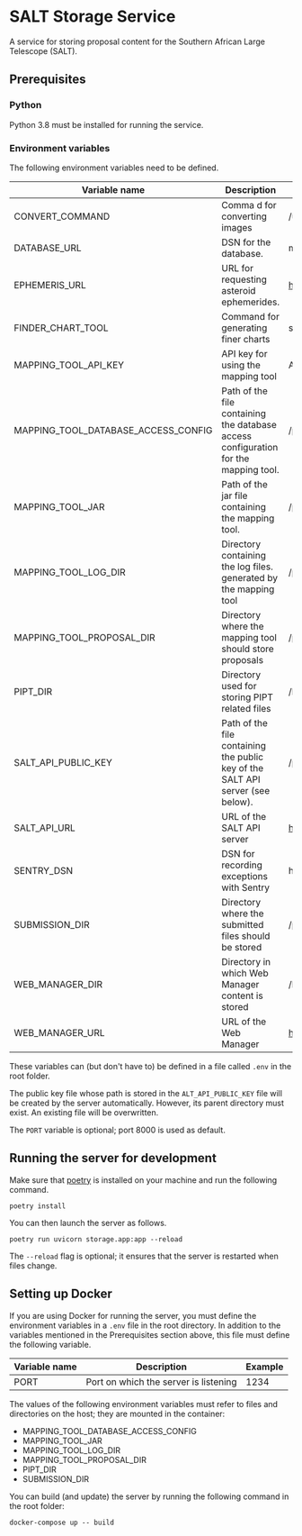 # SALT Storage Service

A service for storing proposal content for the Southern African Large Telescope (SALT).

## Prerequisites

### Python

Python 3.8 must be installed for running the service.

### Environment variables

The following environment variables need to be defined.

Variable name | Description | Example
--- | --- | ---
CONVERT_COMMAND | Comma d for converting images | /usr/bin/convert
DATABASE_URL | DSN for the database. | mysql://username:password@my.database.server:3306/my_database
EPHEMERIS_URL | URL for requesting asteroid ephemerides. | http://pysalt.salt.ac.za/finder_chart/ephemerides.cgi
FINDER_CHART_TOOL | Command for generating finer charts | saltfc
MAPPING_TOOL_API_KEY | API key for using the mapping tool | ABcd1234
MAPPING_TOOL_DATABASE_ACCESS_CONFIG | Path of the file containing the database access configuration for the mapping tool. | /path/to/DatabaseAccess.conf
MAPPING_TOOL_JAR | Path of the jar file containing the mapping tool. | /path/to/MappingService.jar
MAPPING_TOOL_LOG_DIR | Directory containing the log files. generated by the mapping tool | /path/to/mapper_logs
MAPPING_TOOL_PROPOSAL_DIR | Directory where the mapping tool should store proposals | /path/to/proposals
PIPT_DIR | Directory used for storing PIPT related files | /home/user/.PIPT
SALT_API_PUBLIC_KEY | Path of the file containing the public key of the SALT API server (see below). | /path/to/salt_api_key.pub
SALT_API_URL | URL of the SALT API server | https://saltapi.salt.ac.za
SENTRY_DSN | DSN for recording exceptions with Sentry | http://xyz123@sentry.io/1234567 
SUBMISSION_DIR | Directory where the submitted files should be stored | /path/to/submissions
WEB_MANAGER_DIR | Directory in which Web Manager content is stored | /home/user/wm
WEB_MANAGER_URL | URL of the Web Manager | https://www.salt.ac.za/wm

These variables can (but don't have to) be defined in a file called `.env` in the root folder.

The public key file whose path is stored in the `ALT_API_PUBLIC_KEY` file will be created by the server automatically. However, its parent directory must exist. An existing file will be overwritten.

The `PORT` variable is optional; port 8000 is used as default. 

## Running the server for development

Make sure that [poetry](https://python-poetry.org) is installed on your machine and run the following command.

```shell script
poetry install
```

You can then launch the server as follows.

```shell script
poetry run uvicorn storage.app:app --reload
```

The `--reload` flag is optional; it ensures that the server is restarted when files change.

## Setting up Docker

If you are using Docker for running the server, you must define the environment variables in a `.env` file in the root directory. In addition to the variables mentioned in the Prerequisites section above, this file must define the following variable.

Variable name | Description | Example
--- | --- | ---
PORT | Port on which the server is listening | 1234

The values of the following environment variables must refer to files and directories on the host; they are mounted in the container:

* MAPPING_TOOL_DATABASE_ACCESS_CONFIG
* MAPPING_TOOL_JAR
* MAPPING_TOOL_LOG_DIR
* MAPPING_TOOL_PROPOSAL_DIR
* PIPT_DIR
* SUBMISSION_DIR

You can build (and update) the server by running the following command in the root folder:

```
docker-compose up -- build
```
